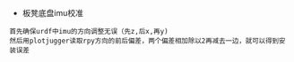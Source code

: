 - 板凳底盘imu校准

```
首先确保urdf中imu的方向调整无误（先z,后x,再y)
然后用plotjugger读取rpy方向的前后偏差，两个偏差相加除以2再减去一边，就可以得到安装误差
```